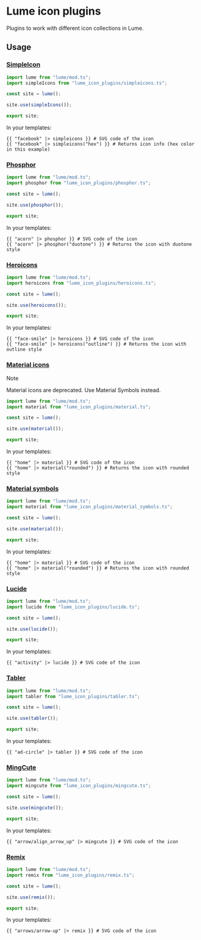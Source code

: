 # Lume icon plugins

Plugins to work with different icon collections in Lume.

## Usage

### [SimpleIcon](https://simpleicons.org/)

```ts
import lume from "lume/mod.ts";
import simpleIcons from "lume_icon_plugins/simpleicons.ts";

const site = lume();

site.use(simpleIcons());

export site;
```

In your templates:

```
{{ "facebook" |> simpleicons }} # SVG code of the icon
{{ "facebook" |> simpleicons("hex") }} # Returns icon info (hex color in this example)
```

### [Phosphor](https://phosphoricons.com/)

```ts
import lume from "lume/mod.ts";
import phosphor from "lume_icon_plugins/phosphor.ts";

const site = lume();

site.use(phosphor());

export site;
```

In your templates:

```
{{ "acorn" |> phosphor }} # SVG code of the icon
{{ "acorn" |> phosphor("duotone") }} # Returns the icon with duotone style
```

### [Heroicons](https://heroicons.com/)

```ts
import lume from "lume/mod.ts";
import heroicons from "lume_icon_plugins/heroicons.ts";

const site = lume();

site.use(heroicons());

export site;
```

In your templates:

```
{{ "face-smile" |> heroicons }} # SVG code of the icon
{{ "face-smile" |> heroicons("outline") }} # Returns the icon with outline style
```

### [Material icons](https://fonts.google.com/icons?icon.set=Material+Icons)

> [!note]
>
> Material icons are deprecated. Use Material Symbols instead.

```ts
import lume from "lume/mod.ts";
import material from "lume_icon_plugins/material.ts";

const site = lume();

site.use(material());

export site;
```

In your templates:

```
{{ "home" |> material }} # SVG code of the icon
{{ "home" |> material("rounded") }} # Returns the icon with rounded style
```

### [Material symbols](https://fonts.google.com/icons?icon.set=Material+Symbols)

```ts
import lume from "lume/mod.ts";
import material from "lume_icon_plugins/material_symbols.ts";

const site = lume();

site.use(material());

export site;
```

In your templates:

```
{{ "home" |> material }} # SVG code of the icon
{{ "home" |> material("rounded") }} # Returns the icon with rounded style
```

### [Lucide](https://lucide.dev/)

```ts
import lume from "lume/mod.ts";
import lucide from "lume_icon_plugins/lucide.ts";

const site = lume();

site.use(lucide());

export site;
```

In your templates:

```
{{ "activity" |> lucide }} # SVG code of the icon
```

### [Tabler](https://tabler.io/icons)

```ts
import lume from "lume/mod.ts";
import tabler from "lume_icon_plugins/tabler.ts";

const site = lume();

site.use(tabler());

export site;
```

In your templates:

```
{{ "ad-circle" |> tabler }} # SVG code of the icon
```

### [MingCute](https://www.mingcute.com/)

```ts
import lume from "lume/mod.ts";
import mingcute from "lume_icon_plugins/mingcute.ts";

const site = lume();

site.use(mingcute());

export site;
```

In your templates:

```
{{ "arrow/align_arrow_up" |> mingcute }} # SVG code of the icon
```

### [Remix](https://remixicon.com/)

```ts
import lume from "lume/mod.ts";
import remix from "lume_icon_plugins/remix.ts";

const site = lume();

site.use(remix());

export site;
```

In your templates:

```
{{ "arrows/arrow-up" |> remix }} # SVG code of the icon
```
